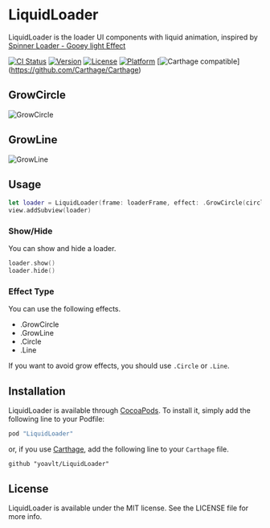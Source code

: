 # LiquidLoader
LiquidLoader is the loader UI components with liquid animation, inspired by [Spinner Loader - Gooey light Effect](http://www.materialup.com/posts/spinner-loader-gooey-light-effect)

[![CI Status](http://img.shields.io/travis/yoavlt/LiquidLoader.svg?style=flat)](https://travis-ci.org/yoavlt/LiquidLoader)
[![Version](https://img.shields.io/cocoapods/v/LiquidLoader.svg?style=flat)](http://cocoapods.org/pods/LiquidLoader)
[![License](https://img.shields.io/cocoapods/l/LiquidLoader.svg?style=flat)](http://cocoapods.org/pods/LiquidLoader)
[![Platform](https://img.shields.io/cocoapods/p/LiquidLoader.svg?style=flat)](http://cocoapods.org/pods/LiquidLoader)
[![Carthage compatible](https://img.shields.io/badge/Carthage-compatible-4BC51D.svg?style=flat)]
(https://github.com/Carthage/Carthage)

## GrowCircle
![GrowCircle](https://github.com/yoavlt/LiquidLoader/blob/master/Demo/grow-circle.gif?raw=true)

## GrowLine
![GrowLine](https://github.com/yoavlt/LiquidLoader/blob/master/Demo/grow-line.gif?raw=true)


## Usage

```swift
let loader = LiquidLoader(frame: loaderFrame, effect: .GrowCircle(circleColor))
view.addSubview(loader)
```

### Show/Hide

You can show and hide a loader.

```swift
loader.show()
loader.hide()
```

### Effect Type
You can use the following effects.
* .GrowCircle
* .GrowLine
* .Circle
* .Line

If you want to avoid grow effects, you should use `.Circle` or `.Line`.

## Installation

LiquidLoader is available through [CocoaPods](http://cocoapods.org). To install
it, simply add the following line to your Podfile:

```ruby
pod "LiquidLoader"
```

or, if you use [Carthage](https://github.com/Carthage/Carthage), add the following line to your `Carthage` file.

```
github "yoavlt/LiquidLoader"
```

## License

LiquidLoader is available under the MIT license. See the LICENSE file for more info.
